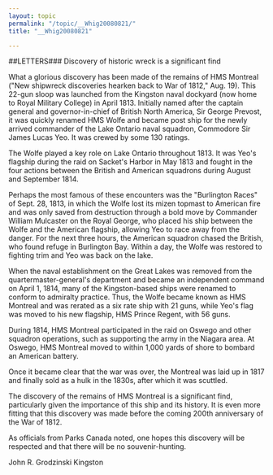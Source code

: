 ```yaml
---
layout: topic
permalink: "/topic/__Whig20080821/"
title: "__Whig20080821"

---
```


##LETTERS### Discovery of historic wreck is a significant find

<div class="column2">

What a glorious discovery has been made of the remains of HMS Montreal ("New shipwreck discoveries hearken back to War of 1812," Aug. 19). This 22-gun sloop was launched from the Kingston naval dockyard (now home to Royal Military College) in April 1813. Initially named after the captain general and governor-in-chief of British North America, Sir George Prevost, it was quickly renamed HMS Wolfe and became post ship for the newly arrived commander of the Lake Ontario naval squadron, Commodore Sir James Lucas Yeo. It was crewed by some 130 ratings.

The Wolfe played a key role on Lake Ontario throughout 1813. It was Yeo's flagship during the raid on Sacket's Harbor in May 1813 and fought in the four actions between the British and American squadrons during August and September 1814.

Perhaps the most famous of these encounters was the "Burlington Races" of Sept. 28, 1813, in which the Wolfe lost its mizen topmast to American fire and was only saved from destruction through a bold move by Commander William Mulcaster on the Royal George, who placed his ship between the Wolfe and the American flagship, allowing Yeo to race away from the danger. For the next three hours, the American squadron chased the British, who found refuge in Burlington Bay. Within a day, the Wolfe was restored to fighting trim and Yeo was back on the lake.

When the naval establishment on the Great Lakes was removed from the quartermaster-general's department and became an independent command on April 1, 1814, many of the Kingston-based ships were renamed to conform to admiralty practice. Thus, the Wolfe became known as HMS Montreal and was rerated as a six rate ship with 21 guns, while Yeo's flag was moved to his new flagship, HMS Prince Regent, with 56 guns.

During 1814, HMS Montreal participated in the raid on Oswego and other squadron operations, such as supporting the army in the Niagara area. At Oswego, HMS Montreal moved to within 1,000 yards of shore to bombard an American battery.

Once it became clear that the war was over, the Montreal was laid up in 1817 and finally sold as a hulk in the 1830s, after which it was scuttled.

The discovery of the remains of HMS Montreal is a significant find, particularly given the importance of this ship and its history. It is even more fitting that this discovery was made before the coming 200th anniversary of the War of 1812.

As officials from Parks Canada noted, one hopes this discovery will be respected and that there will be no souvenir-hunting.

John R. Grodzinski Kingston
</div>
